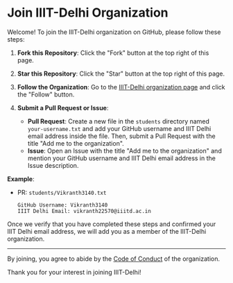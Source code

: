# Join IIIT-Delhi Organization

Welcome! To join the IIIT-Delhi organization on GitHub, please follow these steps:

1. **Fork this Repository**: Click the "Fork" button at the top right of this page.

2. **Star this Repository**: Click the "Star" button at the top right of this page.

3. **Follow the Organization**: Go to the [IIIT-Delhi organization page](https://github.com/IIIT-Delhi) and click the "Follow" button.

4. **Submit a Pull Request or Issue**:
   - **Pull Request**: Create a new file in the `students` directory named `your-username.txt` and add your GitHub username and IIIT Delhi email address inside the file. Then, submit a Pull Request with the title "Add me to the organization".
   - **Issue**: Open an Issue with the title "Add me to the organization" and mention your GitHub username and IIIT Delhi email address in the Issue description.

**Example**:
   - PR: `students/Vikranth3140.txt`
     ```
     GitHub Username: Vikranth3140
     IIIT Delhi Email: vikranth22570@iiitd.ac.in
     ```

Once we verify that you have completed these steps and confirmed your IIIT Delhi email address, we will add you as a member of the IIIT-Delhi organization.

---

By joining, you agree to abide by the [Code of Conduct](CODE_OF_CONDUCT.md) of the organization.

Thank you for your interest in joining IIIT-Delhi!